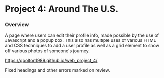 # Project 4: Around The U.S.

### Overview

A page where users can edit their profile info, made possible by the use of Javascript and a popup box. This also has multiple uses of various HTML and CSS techniques to add a user profile as well as a grid element to show off various photos of someone's journey.


https://gbolton1989.github.io/web_project_4/

Fixed headings and other errors marked on review.